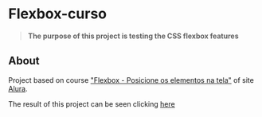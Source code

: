 # Flexbox-curso
> **The purpose of this project is testing the CSS flexbox features**

## About
Project based on course ["Flexbox - Posicione os elementos na tela"](https://cursos.alura.com.br/course/posicione-elementos-com-flexbox) of site [Alura](https://cursos.alura.com.br).

The result of this project can be seen clicking [here](https://ayrtonkrizan.github.io/flexbox-curso/)